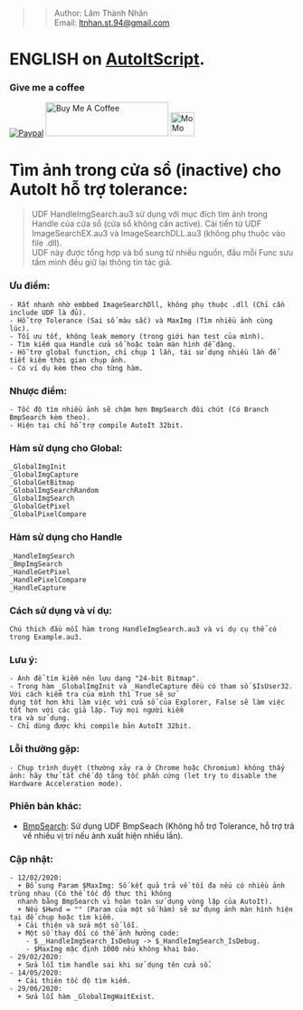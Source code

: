 >> Author: Lâm Thành Nhân\
>> Email: ltnhan.st.94@gmail.com
# ENGLISH on [AutoItScript](https://www.autoitscript.com/forum/topic/201757-handleimgsearch-image-search-with-imagesearchdll-embedded/).

### Give me a coffee
<a href="https://paypal.me/lamnhan066" rel="ugc"><img src="https://www.paypalobjects.com/webstatic/mktg/Logo/pp-logo-100px.png" alt="Paypal" /></a>
<a href="https://www.buymeacoffee.com/lamnhan066" target="_blank"><img src="https://cdn.buymeacoffee.com/buttons/v2/default-yellow.png" alt="Buy Me A Coffee" style="height: 60px !important;width: 217px !important;" ></a>
<a href="https://nhantien.momo.vn/nMu93PhbO97" target="_blank" rel="ugc"><img src="https://static.mservice.io/img/logo-momo.png" alt="MoMo" height="42" width="42" /></a>

# Tìm ảnh trong cửa sổ (inactive) cho AutoIt hỗ trợ tolerance:
> UDF HandleImgSearch.au3 sử dụng với mục đích tìm ảnh trong Handle của cửa sổ (cửa sổ không cần active). Cải tiến từ UDF ImageSearchEX.au3 và ImageSearchDLL.au3 (không phụ thuộc vào file .dll).\
> UDF này được tổng hợp và bổ sung từ nhiều nguồn, đầu mỗi Func sưu tầm mình đều giữ lại thông tin tác giả.

### Ưu điểm:
    - Rất nhanh nhờ embbed ImageSearchDll, không phụ thuộc .dll (Chỉ cần include UDF là đủ).
    - Hỗ trợ Tolerance (Sai số màu sắc) và MaxImg (Tìm nhiều ảnh cùng lúc).
    - Tối ưu tốt, không leak memory (trong giới hạn test của mình).
    - Tìm kiếm qua Handle cửa sổ hoặc toàn màn hình dễ dàng.
    - Hỗ trợ global function, chỉ chụp 1 lần, tái sử dụng nhiều lần để tiết kiệm thời gian chụp ảnh.
    - Có ví dụ kèm theo cho từng hàm.
### Nhược điểm:
    - Tốc độ tìm nhiều ảnh sẽ chậm hơn BmpSearch đôi chút (Có Branch BmpSearch kèm theo).
    - Hiện tại chỉ hỗ trợ compile AutoIt 32bit.

### Hàm sử dụng cho Global:
    _GlobalImgInit
    _GlobalImgCapture
    _GlobalGetBitmap
    _GlobalImgSearchRandom
    _GlobalImgSearch
    _GlobalGetPixel
    _GlobalPixelCompare
### Hàm sử dụng cho Handle
    _HandleImgSearch
    _BmpImgSearch
    _HandleGetPixel
    _HandlePixelCompare
    _HandleCapture

### Cách sử dụng và ví dụ: 
    Chú thích đầu mỗi hàm trong HandleImgSearch.au3 và vi dụ cụ thể có trong Example.au3.
### Lưu ý: 
    - Ảnh để tìm kiếm nên lưu dạng "24-bit Bitmap".
    - Trong hàm _GlobalImgInit và _HandleCapture đều có tham số $IsUser32. Với cách kiểm tra của mình thì True sẽ sử 
    dụng tốt hơn khi làm việc với cửa sổ của Explorer, False sẽ làm việc tốt hơn với các giả lập. Tuỳ mọi người kiểm 
    tra và sử dụng.
    - Chỉ dùng được khi compile bản AutoIt 32bit.
### Lỗi thường gặp:
    - Chụp trình duyệt (thường xảy ra ở Chrome hoặc Chromium) không thấy ảnh: hãy thử tắt chế độ tăng tốc phần cứng (let try to disable the Hardware Acceleration mode).
### Phiên bản khác:  
   - [BmpSearch](https://github.com/lamnhan066/AutoIt_HandleImgSearch/tree/BmpSearch): Sử dụng UDF BmpSeach (Không hỗ trợ Tolerance, hỗ trợ trả về nhiều vị trí nếu ảnh xuất hiện nhiều lần).
### Cập nhật:
    - 12/02/2020:
      + Bổ sung Param $MaxImg: Số kết quả trả về tối đa nếu có nhiều ảnh trùng nhau (Có thể tốc độ thực thi không 
      nhanh bằng BmpSearch vì hoàn toàn sử dụng vòng lặp của AutoIt).
      + Nếu $Hwnd = "" (Param của một số hàm) sẽ sử dụng ảnh màn hình hiện tại để chụp hoặc tìm kiếm.
      + Cải thiện và sửa một số lỗi.
      + Một số thay đổi có thể ảnh hưởng code:
        - $__HandleImgSearch_IsDebug -> $_HandleImgSearch_IsDebug.
        - $MaxImg mặc định 1000 nếu không khai báo.
    - 29/02/2020:
      + Sửa lỗi tìm handle sai khi sử dụng tên cửa sổ.
    - 14/05/2020:
      + Cải thiên tốc độ tìm kiếm.
    - 29/06/2020:
      + Sửa lỗi hàm _GlobalImgWaitExist.
